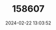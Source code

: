 ---
title: "158607"
category: "Azuragrion buchholzi"
draft: false
date: 2024-02-22 13:03:52
languages:
  English: ["Forest Azuret"]
---